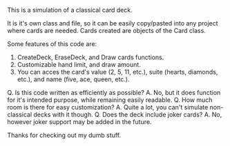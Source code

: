 This is a simulation of a classical card deck.

It is it's own class and file, so it can be easily copy/pasted into any project where cards are needed.
Cards created are objects of the Card class.

Some features of this code are:
1. CreateDeck, EraseDeck, and Draw cards functions.
2. Customizable hand limit, and draw amount.
3. You can acces the card's value (2, 5, 11, etc.), suite (hearts, diamonds, etc.), and name (five, ace, queen, etc.).

Q. Is this code written as efficiently as possible? A. No, but it does function for it's intended purpose, while remaining easily readable.
Q. How much room is there for easy customization? A. Quite a lot, you can't simulate non-classical decks with it though.
Q. Does the deck include joker cards? A. No, however joker support may be added in the future.

Thanks for checking out my dumb stuff.
